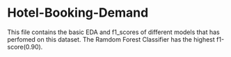 # Hotel-Booking-Demand
This file contains the basic EDA and f1_scores of different models that has perfomed on this dataset.
The Ramdom Forest Classifier has the highest f1-score(0.90).
